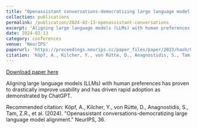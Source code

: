 ```yaml
---
title: "Openassistant conversations-democratizing large language model alignment"
collection: publications
permalink: /publication/2024-02-13-openassistant-conversations
excerpt: 'Aligning large language models (LLMs) with human preferences has proven to drastically improve usability and has driven rapid adoption as demonstrated by ChatGPT.'
date: 2024-02-13
category: conferences
venue: 'NeurIPS'
paperurl: 'https://proceedings.neurips.cc/paper_files/paper/2023/hash/949f0f8f32267d297c2d4e3ee10a2e7e-Abstract-Datasets_and_Benchmarks.html'
citation: 'Köpf, A., Kilcher, Y., von Rütte, D., Anagnostidis, S., Tam, Z.R., et al. (2024). &quot;Openassistant conversations-democratizing large language model alignment.&quot; NeurIPS, 36.'
---
```


<a href='https://proceedings.neurips.cc/paper_files/paper/2023/hash/949f0f8f32267d297c2d4e3ee10a2e7e-Abstract-Datasets_and_Benchmarks.html'>Download paper here</a>

Aligning large language models (LLMs) with human preferences has proven to drastically improve usability and has driven rapid adoption as demonstrated by ChatGPT.

Recommended citation: Köpf, A., Kilcher, Y., von Rütte, D., Anagnostidis, S., Tam, Z.R., et al. (2024). "Openassistant conversations-democratizing large language model alignment." NeurIPS, 36.